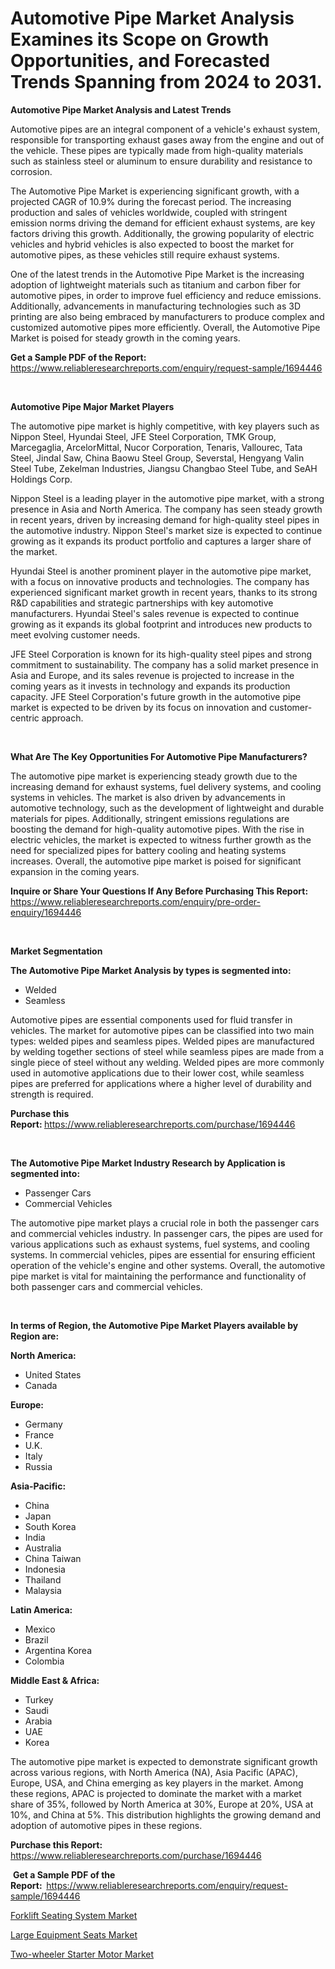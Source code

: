 <p><h1>Automotive Pipe Market Analysis Examines its Scope on Growth Opportunities, and Forecasted Trends Spanning from 2024 to 2031.</h1></p><p><strong>Automotive Pipe Market Analysis and Latest Trends</strong></p>
<p><p>Automotive pipes are an integral component of a vehicle's exhaust system, responsible for transporting exhaust gases away from the engine and out of the vehicle. These pipes are typically made from high-quality materials such as stainless steel or aluminum to ensure durability and resistance to corrosion. </p><p>The Automotive Pipe Market is experiencing significant growth, with a projected CAGR of 10.9% during the forecast period. The increasing production and sales of vehicles worldwide, coupled with stringent emission norms driving the demand for efficient exhaust systems, are key factors driving this growth. Additionally, the growing popularity of electric vehicles and hybrid vehicles is also expected to boost the market for automotive pipes, as these vehicles still require exhaust systems.</p><p>One of the latest trends in the Automotive Pipe Market is the increasing adoption of lightweight materials such as titanium and carbon fiber for automotive pipes, in order to improve fuel efficiency and reduce emissions. Additionally, advancements in manufacturing technologies such as 3D printing are also being embraced by manufacturers to produce complex and customized automotive pipes more efficiently. Overall, the Automotive Pipe Market is poised for steady growth in the coming years.</p></p>
<p><strong>Get a Sample PDF of the Report:&nbsp;</strong> <a href="https://www.reliableresearchreports.com/enquiry/request-sample/1694446">https://www.reliableresearchreports.com/enquiry/request-sample/1694446</a></p>
<p>&nbsp;</p>
<p><strong>Automotive Pipe Major Market Players</strong></p>
<p><p>The automotive pipe market is highly competitive, with key players such as Nippon Steel, Hyundai Steel, JFE Steel Corporation, TMK Group, Marcegaglia, ArcelorMittal, Nucor Corporation, Tenaris, Vallourec, Tata Steel, Jindal Saw, China Baowu Steel Group, Severstal, Hengyang Valin Steel Tube, Zekelman Industries, Jiangsu Changbao Steel Tube, and SeAH Holdings Corp.</p><p>Nippon Steel is a leading player in the automotive pipe market, with a strong presence in Asia and North America. The company has seen steady growth in recent years, driven by increasing demand for high-quality steel pipes in the automotive industry. Nippon Steel's market size is expected to continue growing as it expands its product portfolio and captures a larger share of the market.</p><p>Hyundai Steel is another prominent player in the automotive pipe market, with a focus on innovative products and technologies. The company has experienced significant market growth in recent years, thanks to its strong R&D capabilities and strategic partnerships with key automotive manufacturers. Hyundai Steel's sales revenue is expected to continue growing as it expands its global footprint and introduces new products to meet evolving customer needs.</p><p>JFE Steel Corporation is known for its high-quality steel pipes and strong commitment to sustainability. The company has a solid market presence in Asia and Europe, and its sales revenue is projected to increase in the coming years as it invests in technology and expands its production capacity. JFE Steel Corporation's future growth in the automotive pipe market is expected to be driven by its focus on innovation and customer-centric approach.</p></p>
<p>&nbsp;</p>
<p><strong>What Are The Key Opportunities For Automotive Pipe Manufacturers?</strong></p>
<p><p>The automotive pipe market is experiencing steady growth due to the increasing demand for exhaust systems, fuel delivery systems, and cooling systems in vehicles. The market is also driven by advancements in automotive technology, such as the development of lightweight and durable materials for pipes. Additionally, stringent emissions regulations are boosting the demand for high-quality automotive pipes. With the rise in electric vehicles, the market is expected to witness further growth as the need for specialized pipes for battery cooling and heating systems increases. Overall, the automotive pipe market is poised for significant expansion in the coming years.</p></p>
<p><strong>Inquire or Share Your Questions If Any Before Purchasing This Report:</strong> <a href="https://www.reliableresearchreports.com/enquiry/pre-order-enquiry/1694446">https://www.reliableresearchreports.com/enquiry/pre-order-enquiry/1694446</a></p>
<p>&nbsp;</p>
<p><strong>Market Segmentation</strong></p>
<p><strong>The Automotive Pipe Market Analysis by types is segmented into:</strong></p>
<p><ul><li>Welded</li><li>Seamless</li></ul></p>
<p><p>Automotive pipes are essential components used for fluid transfer in vehicles. The market for automotive pipes can be classified into two main types: welded pipes and seamless pipes. Welded pipes are manufactured by welding together sections of steel while seamless pipes are made from a single piece of steel without any welding. Welded pipes are more commonly used in automotive applications due to their lower cost, while seamless pipes are preferred for applications where a higher level of durability and strength is required.</p></p>
<p><strong>Purchase this Report:&nbsp;</strong><a href="https://www.reliableresearchreports.com/purchase/1694446">https://www.reliableresearchreports.com/purchase/1694446</a></p>
<p>&nbsp;</p>
<p><strong>The Automotive Pipe Market Industry Research by Application is segmented into:</strong></p>
<p><ul><li>Passenger Cars</li><li>Commercial Vehicles</li></ul></p>
<p><p>The automotive pipe market plays a crucial role in both the passenger cars and commercial vehicles industry. In passenger cars, the pipes are used for various applications such as exhaust systems, fuel systems, and cooling systems. In commercial vehicles, pipes are essential for ensuring efficient operation of the vehicle's engine and other systems. Overall, the automotive pipe market is vital for maintaining the performance and functionality of both passenger cars and commercial vehicles.</p></p>
<p>&nbsp;</p>
<p><strong>In terms of Region, the Automotive Pipe Market Players available by Region are:</strong></p>
<p>
    <p> <strong> North America: </strong>
        <ul>
            <li>United States</li>
            <li>Canada</li>
        </ul>
        </p> 
    <p> <strong> Europe: </strong>
        <ul>
            <li>Germany</li>
            <li>France</li>
            <li>U.K.</li>
            <li>Italy</li>
            <li>Russia</li>
        </ul>
        </p> 
    <p> <strong> Asia-Pacific: </strong>
        <ul>
            <li>China</li>
            <li>Japan</li>
            <li>South Korea</li>
            <li>India</li>
            <li>Australia</li>
            <li>China Taiwan</li>
            <li>Indonesia</li>
            <li>Thailand</li>
            <li>Malaysia</li>
        </ul>
        </p> 
    <p> <strong> Latin America: </strong>
        <ul>
            <li>Mexico</li>
            <li>Brazil</li>
            <li>Argentina Korea</li>
            <li>Colombia</li>
        </ul>
        </p> 
    <p> <strong> Middle East & Africa: </strong>
        <ul>
            <li>Turkey</li>
            <li>Saudi</li>
            <li>Arabia</li>
            <li>UAE</li>
            <li>Korea</li>
        </ul>
    </p>
    </p>
<p><p>The automotive pipe market is expected to demonstrate significant growth across various regions, with North America (NA), Asia Pacific (APAC), Europe, USA, and China emerging as key players in the market. Among these regions, APAC is projected to dominate the market with a market share of 35%, followed by North America at 30%, Europe at 20%, USA at 10%, and China at 5%. This distribution highlights the growing demand and adoption of automotive pipes in these regions.</p></p>
<p><strong>Purchase this Report: </strong><a href="https://www.reliableresearchreports.com/purchase/1694446">https://www.reliableresearchreports.com/purchase/1694446</a></p>
<p>&nbsp;<strong>Get a Sample PDF of the Report:&nbsp;&nbsp;</strong><a href="https://www.reliableresearchreports.com/enquiry/request-sample/1694446">https://www.reliableresearchreports.com/enquiry/request-sample/1694446</a></p>
<p><strong></strong></p>
<p><p><a href="https://view.publitas.com/reportprime-1/forklift-seating-system-market-offer-valuable-insights-into-market-size-market-share-market-trends-and-projections-spanning-from-2023-to-2030/">Forklift Seating System Market</a></p><p><a href="https://view.publitas.com/reportprime-1/large-equipment-seats-market-provides-detailed-segmentation-of-this-market-based-on-type-application-and-region-and-forecast-for-the-period-from-2023-2030/">Large Equipment Seats Market</a></p><p><a href="https://view.publitas.com/reportprime-1/two-wheeler-starter-motor-market-size-market-share-and-global-market-analysis-report-2023-2030/">Two-wheeler Starter Motor Market</a></p></p>